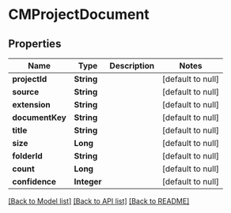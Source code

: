 # CMProjectDocument
## Properties

| Name | Type | Description | Notes |
|------------ | ------------- | ------------- | -------------|
| **projectId** | **String** |  | [default to null] |
| **source** | **String** |  | [default to null] |
| **extension** | **String** |  | [default to null] |
| **documentKey** | **String** |  | [default to null] |
| **title** | **String** |  | [default to null] |
| **size** | **Long** |  | [default to null] |
| **folderId** | **String** |  | [default to null] |
| **count** | **Long** |  | [default to null] |
| **confidence** | **Integer** |  | [default to null] |

[[Back to Model list]](../README.md#documentation-for-models) [[Back to API list]](../README.md#documentation-for-api-endpoints) [[Back to README]](../README.md)


